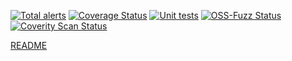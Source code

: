 [![Total alerts](https://img.shields.io/lgtm/alerts/g/evverx/elfutils.svg?logo=lgtm&logoWidth=18)](https://lgtm.com/projects/g/evverx/elfutils/alerts/)
[![Coverage Status](https://coveralls.io/repos/github/evverx/elfutils/badge.svg?branch=main)](https://coveralls.io/github/evverx/elfutils?branch=main)
[![Unit tests](https://github.com/evverx/elfutils/actions/workflows/unit_tests.yml/badge.svg?branch=main)](https://github.com/evverx/elfutils/actions/workflows/unit_tests.yml)
[![OSS-Fuzz Status](https://oss-fuzz-build-logs.storage.googleapis.com/badges/elfutils.svg)](https://oss-fuzz-build-logs.storage.googleapis.com/index.html#elfutils)
[![Coverity Scan Status](https://scan.coverity.com/projects/24183/badge.svg)](https://scan.coverity.com/projects/evverx-elfutils)

[README](./README)
